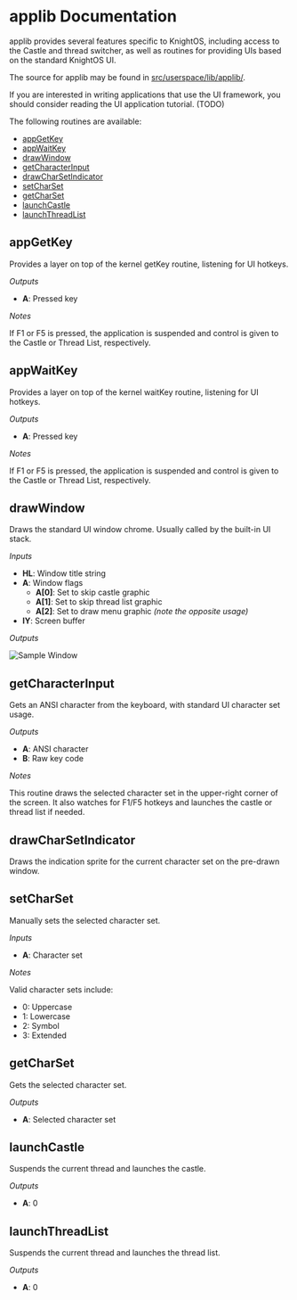 # applib Documentation

applib provides several features specific to KnightOS, including access to the Castle and thread switcher, as
well as routines for providing UIs based on the standard KnightOS UI.

The source for applib may be found in
[src/userspace/lib/applib/](https://github.com/SirCmpwn/KnightOS/tree/master/src/userspace/lib/applib).

If you are interested in writing applications that use the UI framework, you should consider reading the UI
application tutorial. (TODO)

The following routines are available:

* [appGetKey](#appgetkey)
* [appWaitKey](#appwaitkey)
* [drawWindow](#drawwindow)
* [getCharacterInput](#getcharacterinput)
* [drawCharSetIndicator](#drawcharsetindicator)
* [setCharSet](#setcharset)
* [getCharSet](#getcharset)
* [launchCastle](#launchCastle)
* [launchThreadList](#launchThreadList)

## appGetKey

Provides a layer on top of the kernel getKey routine, listening for UI hotkeys.

*Outputs*

* **A**: Pressed key

*Notes*

If F1 or F5 is pressed, the application is suspended and control is given to the Castle or Thread List,
respectively.

## appWaitKey

Provides a layer on top of the kernel waitKey routine, listening for UI hotkeys.

*Outputs*

* **A**: Pressed key

*Notes*

If F1 or F5 is pressed, the application is suspended and control is given to the Castle or Thread List,
respectively.

## drawWindow

Draws the standard UI window chrome. Usually called by the built-in UI stack.

*Inputs*

* **HL**: Window title string
* **A**: Window flags
    * **A[0]**: Set to skip castle graphic
    * **A[1]**: Set to skip thread list graphic
    * **A[2]**: Set to draw menu graphic *(note the opposite usage)*
* **IY**: Screen buffer

*Outputs*

![Sample Window](https://github.com/SirCmpwn/KnightOS/tree/master/docs/libs/sampleWindow.gif)

## getCharacterInput

Gets an ANSI character from the keyboard, with standard UI character set usage.

*Outputs*

* **A**: ANSI character
* **B**: Raw key code

*Notes*

This routine draws the selected character set in the upper-right corner of the screen. It also
watches for F1/F5 hotkeys and launches the castle or thread list if needed.

## drawCharSetIndicator

Draws the indication sprite for the current character set on the pre-drawn window.

## setCharSet

Manually sets the selected character set.

*Inputs*

* **A**: Character set

*Notes*

Valid character sets include:

* 0: Uppercase
* 1: Lowercase
* 2: Symbol
* 3: Extended

## getCharSet

Gets the selected character set.

*Outputs*

* **A**: Selected character set

## launchCastle

Suspends the current thread and launches the castle.

*Outputs*

* **A**: 0

## launchThreadList

Suspends the current thread and launches the thread list.

*Outputs*

* **A**: 0